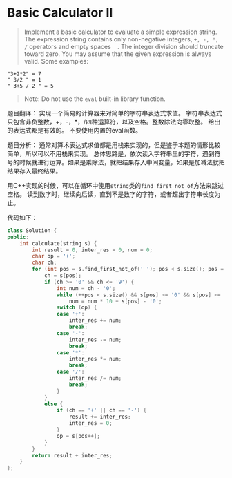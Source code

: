 # Basic Calculator II

> Implement a basic calculator to evaluate a simple expression string.
> The expression string contains only non-negative integers, ```+, -, *, /``` operators and empty spaces ``` ``` . The integer division should truncate toward zero.
> You may assume that the given expression is always valid.
> Some examples:
```
"3+2*2" = 7
" 3/2 " = 1
" 3+5 / 2 " = 5
```
> Note: Do not use the ```eval``` built-in library function.

题目翻译：
实现一个简易的计算器来对简单的字符串表达式求值。
字符串表达式只包含非负整数，+，-，*，/四种运算符，以及空格。整数除法向零取整。
给出的表达式都是有效的。
不要使用内置的eval函数。

题目分析：
通常对算术表达式求值都是用栈来实现的，但是鉴于本题的情形比较简单，所以可以不用栈来实现。
总体思路是，依次读入字符串里的字符，遇到符号的时候就进行运算。如果是乘除法，就把结果存入中间变量，如果是加减法就把结果存入最终结果。

用C++实现的时候，可以在循环中使用```string```类的```find_first_not_of```方法来跳过空格。
读到数字时，继续向后读，直到不是数字的字符，或者超出字符串长度为止。

代码如下：
```c++
class Solution {
public:
    int calculate(string s) {
    	int result = 0, inter_res = 0, num = 0;
    	char op = '+';
    	char ch;
    	for (int pos = s.find_first_not_of(' '); pos < s.size(); pos = s.find_first_not_of(' ', pos)) {
    		ch = s[pos];
    		if (ch >= '0' && ch <= '9') {
    			int num = ch - '0';
    			while (++pos < s.size() && s[pos] >= '0' && s[pos] <= '9')
    				num = num * 10 + s[pos] - '0';
    			switch (op) {
    			case '+':
    				inter_res += num;
    				break;
    			case '-':
    				inter_res -= num;
    				break;
    			case '*':
    				inter_res *= num;
    				break;
    			case '/':
    				inter_res /= num;
    				break;
    			}
    		}	
    		else {
    			if (ch == '+' || ch == '-') {
    				result += inter_res;
    				inter_res = 0;
    			}
    			op = s[pos++];
    		}
    	}
    	return result + inter_res;
    }
};
```